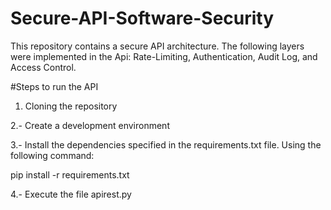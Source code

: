 # Secure-API-Software-Security
This repository contains a secure API architecture. The following layers were implemented in the Api: Rate-Limiting, Authentication, Audit Log, and Access Control.

#Steps to run the API

1. Cloning the repository
   
2.- Create a development environment

3.- Install the dependencies specified in the requirements.txt file. Using the following command:

pip install -r requirements.txt

4.- Execute the file apirest.py

